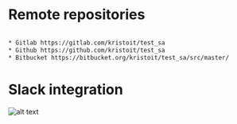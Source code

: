 # Remote repositories
```bash

* Gitlab https://gitlab.com/kristoit/test_sa
* Github https://github.com/kristoit/test_sa
* Bitbucket https://bitbucket.org/kristoit/test_sa/src/master/

```

# Slack integration

![alt text](https://ibb.co/hLRxxSw "Slack integration")